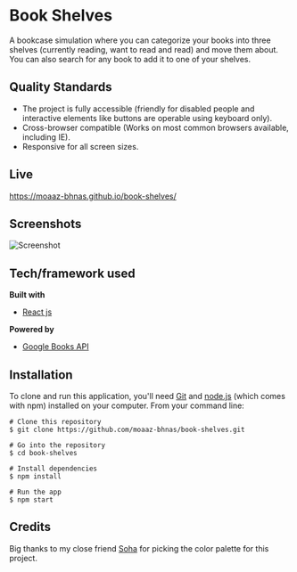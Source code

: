 # Book Shelves
A bookcase simulation where you can categorize your books into three shelves (currently reading, want to read and read) and move them about. You can also search for any book to add it to one of your shelves.

## Quality Standards
- The project is fully accessible (friendly for disabled people and interactive elements like buttons are operable using keyboard only).
- Cross-browser compatible (Works on most common browsers available, including IE).
- Responsive for all screen sizes.

## Live
https://moaaz-bhnas.github.io/book-shelves/
 
## Screenshots
![Screenshot](https://i.ibb.co/GcXYCDs/screenshot.png)

## Tech/framework used
<b>Built with</b>
- [React js](https://reactjs.org/)    

<b>Powered by</b>  
- [Google Books API](https://developers.google.com/books/)

## Installation
To clone and run this application, you'll need [Git](https://git-scm.com/)  and [node.js](https://nodejs.org/en/) (which comes with npm) installed on your computer. From your command line: 
```
# Clone this repository
$ git clone https://github.com/moaaz-bhnas/book-shelves.git

# Go into the repository
$ cd book-shelves

# Install dependencies
$ npm install

# Run the app
$ npm start
```

## Credits
Big thanks to my close friend [Soha](https://twitter.com/SohaShokry) for picking the color palette for this project. 
